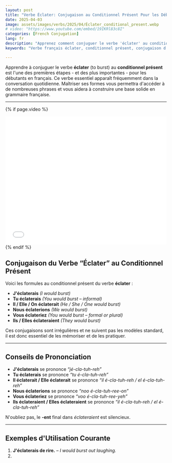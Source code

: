 ```yaml
---
layout: post 
title: "Verbe Éclater: Conjugaison au Conditionnel Présent Pour les Débutants"
date: 2025-04-03
image: assets/images/verbs/2025/04/Éclater_conditional_present.webp
# video: "https://www.youtube.com/embed/19IKRl83c8I"
categories: [French Conjugation]
lang: fr
description: "Apprenez comment conjuguer le verbe 'éclater' au conditionnel présent. Un guide essentiel pour les débutants souhaitant parler et comprendre le français de base avec confiance."
keywords: "Verbe français éclater, conditionnel présent, conjugaison d'éclater, grammaire française pour débutants, apprendre le français, exemples d'éclater, expressions avec éclater, verbes français pour débutants, comment utiliser éclater en français, verbes essentiels en français" 

--- 
```


Apprendre à conjuguer le verbe **éclater** (to burst) au **conditionnel présent** est l'une des premières étapes - et des plus importantes - pour les débutants en français. Ce verbe essentiel apparaît fréquemment dans la conversation quotidienne. Maîtriser ses formes vous permettra d'accéder à de nombreuses phrases et vous aidera à construire une base solide en grammaire française.

---

<!-- Video Embed Section -->
{% if page.video %}
<div class="video-embed">
  <iframe width="100%" height="400" src="{{ page.video | escape }}" frameborder="0" allowfullscreen></iframe>
</div>
{% endif %}

<!-- --- -->

## Conjugaison du Verbe “Éclater” au Conditionnel Présent

Voici les formules au conditionnel présent du verbe **éclater** :

- **J'éclaterais** *(I would burst)*  
- **Tu éclaterais** *(You would burst – informal)*  
- **Il / Elle / On éclaterait** *(He / She / One would burst)*  
- **Nous éclaterions** *(We would burst)*  
- **Vous éclateriez** *(You would burst – formal or plural)*  
- **Ils / Elles éclateraient** *(They would burst)*  

Ces conjugaisons sont irrégulières et ne suivent pas les modèles standard, il est donc essentiel de les mémoriser et de les pratiquer.

---

## Conseils de Prononciation

- **J'éclaterais** se prononce *“jé-cla-tuh-reh”*  
- **Tu éclaterais** se prononce *“tu é-cla-tuh-reh”*  
- **Il éclaterait / Elle éclaterait** se prononce *“il é-cla-tuh-reh / el é-cla-tuh-reh”*  
- **Nous éclaterions** se prononce *“noo é-cla-tuh-ree-on”*  
- **Vous éclateriez** se prononce *“voo é-cla-tuh-ree-yeh”*  
- **Ils éclateraient / Elles éclateraient** se prononce *“il é-cla-tuh-reh / el é-cla-tuh-reh”*

N'oubliez pas, le **-ent** final dans *éclateraient* est silencieux.

---

## Exemples d'Utilisation Courante

1. **J'éclaterais de rire.** – *I would burst out laughing.*  
2.